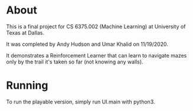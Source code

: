# About

This is a final project for CS 6375.002 (Machine Learning) at University of Texas at Dallas.

It was completed by Andy Hudson and Umar Khalid on 11/19/2020.

It demonstrates a Reinforcement Learner that can learn to navigate mazes only by the trail it's taken so far (not knowing any walls).

# Running

To run the playable version, simply run UI.main with python3.
